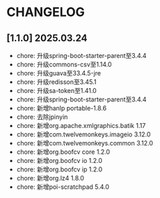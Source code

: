 # CHANGELOG

## [1.1.0] 2025.03.24

- chore: 升级spring-boot-starter-parent至3.4.4
- chore: 升级commons-csv至1.14.0
- chore: 升级guava至33.4.5-jre
- chore: 升级redisson至3.45.1
- chore: 升级sa-token至1.41.0
- chore: 升级spring-boot-starter-parent至3.4.4
- chore: 新增hanlp portable-1.8.6
- chore: 去除jpinyin
- chore: 新增org.apache.xmlgraphics.batik 1.17
- chore: 新增com.twelvemonkeys.imageio 3.12.0
- chore: 新增com.twelvemonkeys.common 3.12.0
- chore: 新增org.boofcv core 1.2.0
- chore: 新增org.boofcv io 1.2.0
- chore: 新增org.boofcv ip 1.2.0
- chore: 新增org.lz4 1.8.0
- chore: 新增poi-scratchpad 5.4.0
